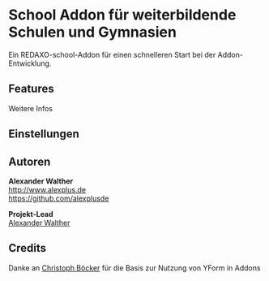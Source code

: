 # School Addon für weiterbildende Schulen und Gymnasien

Ein REDAXO-school-Addon für einen schnelleren Start bei der Addon-Entwicklung. 

## Features

Weitere Infos

## Einstellungen

## Autoren

**Alexander Walther**  
http://www.alexplus.de  
https://github.com/alexplusde  

**Projekt-Lead**  
[Alexander Walther](https://github.com/alexplusde)

## Credits

Danke an [Christoph Böcker](https://github.com/christophboecker) für die Basis zur Nutzung von YForm in Addons
